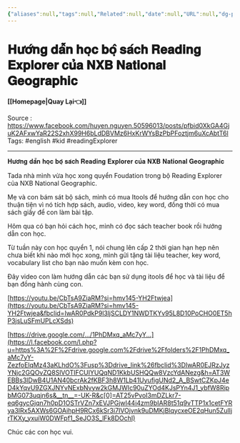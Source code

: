 ```yaml
---
{"aliases":null,"tags":null,"Related":null,"date":null,"URL":null,"dg-publish":true,"image":null,"permalink":"/People/Học tiếng anh/𝐇𝐮̛𝐨̛́𝐧𝐠 𝐝𝐚̂̃𝐧 𝐡𝐨̣𝐜 𝐛𝐨̣̂ 𝐬𝐚́𝐜𝐡 𝐑𝐞𝐚𝐝𝐢𝐧𝐠 𝐄𝐱𝐩𝐥𝐨𝐫𝐞𝐫 𝐜𝐮̉𝐚 𝐍𝐗𝐁 𝐍𝐚𝐭𝐢𝐨𝐧𝐚𝐥 𝐆𝐞𝐨𝐠𝐫𝐚𝐩𝐡𝐢𝐜/","dgPassFrontmatter":true,"noteIcon":"2","created":"2024-01-31T17:58:37.850+07:00","updated":"2024-01-31T12:53:11.000+07:00"}
---
```


# 𝐇𝐮̛𝐨̛́𝐧𝐠 𝐝𝐚̂̃𝐧 𝐡𝐨̣𝐜 𝐛𝐨̣̂ 𝐬𝐚́𝐜𝐡 𝐑𝐞𝐚𝐝𝐢𝐧𝐠 𝐄𝐱𝐩𝐥𝐨𝐫𝐞𝐫 𝐜𝐮̉𝐚 𝐍𝐗𝐁 𝐍𝐚𝐭𝐢𝐨𝐧𝐚𝐥 𝐆𝐞𝐨𝐠𝐫𝐚𝐩𝐡𝐢𝐜
**[[Homepage\|Quay Lại👈]]**

Source : https://www.facebook.com/huyen.nguyen.50596013/posts/pfbid0XkGA4GjuK2AFxwYaR22S2xhX99H6bLdDBVMz6HxKrWYsBzPbPFoztjm6uXcAbtT6l
Tags: #english  #kid #readingExplorer

---

𝐇𝐮̛𝐨̛́𝐧𝐠 𝐝𝐚̂̃𝐧 𝐡𝐨̣𝐜 𝐛𝐨̣̂ 𝐬𝐚́𝐜𝐡 𝐑𝐞𝐚𝐝𝐢𝐧𝐠 𝐄𝐱𝐩𝐥𝐨𝐫𝐞𝐫 𝐜𝐮̉𝐚 𝐍𝐗𝐁 𝐍𝐚𝐭𝐢𝐨𝐧𝐚𝐥 𝐆𝐞𝐨𝐠𝐫𝐚𝐩𝐡𝐢𝐜

Tada nhà mình vừa học xong quyển Foudation trong bộ Reading Explorer của NXB National Geographic.

Mẹ và con bám sát bộ sách, mình có mua Itools để hướng dẫn con học cho thuận tiện vì nó tích hợp sách, audio, video, key word, đồng thời có mua sách giấy để con làm bài tập.

Hôm qua có bạn hỏi cách học, mình có đọc sách teacher book rồi hướng dẫn con học.

Từ tuần này con học quyển 1, nói chung lên cấp 2 thời gian hạn hẹp nên chưa biết khi nào mới học xong, mình gửi tặng tài liệu teacher, key word, vocabulary list cho bạn nào muốn kèm con học.

Đây video con làm hướng dẫn các bạn sử dụng itools để học và tài liệu để bạn đồng hành cùng con.

[https://youtu.be/CbTsA9ZiaRM?si=hmv145-YH2Ftwjea](https://youtu.be/CbTsA9ZiaRM?si=hmv145-YH2Ftwjea&fbclid=IwAR0PdkP9l3ljSCLDY1NWDTKYv95L8D10PoCHO0ET5hP3jsLuSFmUPLcXSds)

[https://drive.google.com/.../1PhDMxq_aMc7yY...](https://l.facebook.com/l.php?u=https%3A%2F%2Fdrive.google.com%2Fdrive%2Ffolders%2F1PhDMxq_aMc7yY-ZezfoElqMz43aKLhdO%3Fusp%3Ddrive_link%26fbclid%3DIwAR0EJRzJyzYNjc2GQOvZQ8SlVOTIFCUIYUQqND1KkbUSHQQw8VzcYdANezg&h=AT3WEBBs3lDwB4U1AN40bcrAk2fKBF3h8W1Lb41UyufigUNd2_A_BSwtCZKpJ4eD4kYqvU9ZGXJNYvNExbNvyw2kGMJWIc90uZYOd4KJsPYn4J1_ybfW8RipbMG073uqjn6s&__tn__=-UK-R&c[0]=AT25vPvoI3mDZLkr7-eq6gycGjqn7h0pD1OSTrVZn7xEVJPGjwI44i4zm9bIAR8t51q9vTTP1x1cetFYRya3IRx5AXWs6GOAihpH9RCx6kSr3i7IVOjvnk9uDMKjBlqycxeOE2qHun5ZulIjrTKXy_yxuiW0DWFpf1_SeJO3S_lFk8DOchI)

Chúc các con học vui.



